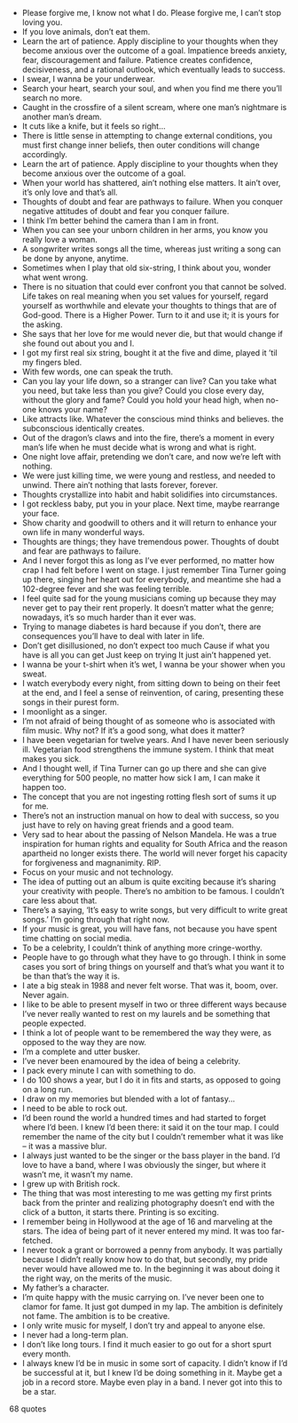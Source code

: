  - Please forgive me, I know not what I do. Please forgive me, I can’t stop loving you.
 - If you love animals, don’t eat them.
 - Learn the art of patience. Apply discipline to your thoughts when they become anxious over the outcome of a goal. Impatience breeds anxiety, fear, discouragement and failure. Patience creates confidence, decisiveness, and a rational outlook, which eventually leads to success.
 - I swear, I wanna be your underwear.
 - Search your heart, search your soul, and when you find me there you’ll search no more.
 - Caught in the crossfire of a silent scream, where one man’s nightmare is another man’s dream.
 - It cuts like a knife, but it feels so right...
 - There is little sense in attempting to change external conditions, you must first change inner beliefs, then outer conditions will change accordingly.
 - Learn the art of patience. Apply discipline to your thoughts when they become anxious over the outcome of a goal.
 - When your world has shattered, ain’t nothing else matters. It ain’t over, it’s only love and that’s all.
 - Thoughts of doubt and fear are pathways to failure. When you conquer negative attitudes of doubt and fear you conquer failure.
 - I think I’m better behind the camera than I am in front.
 - When you can see your unborn children in her arms, you know you really love a woman.
 - A songwriter writes songs all the time, whereas just writing a song can be done by anyone, anytime.
 - Sometimes when I play that old six-string, I think about you, wonder what went wrong.
 - There is no situation that could ever confront you that cannot be solved. Life takes on real meaning when you set values for yourself, regard yourself as worthwhile and elevate your thoughts to things that are of God-good. There is a Higher Power. Turn to it and use it; it is yours for the asking.
 - She says that her love for me would never die, but that would change if she found out about you and I.
 - I got my first real six string, bought it at the five and dime, played it ’til my fingers bled.
 - With few words, one can speak the truth.
 - Can you lay your life down, so a stranger can live? Can you take what you need, but take less than you give? Could you close every day, without the glory and fame? Could you hold your head high, when no-one knows your name?
 - Like attracts like. Whatever the conscious mind thinks and believes. the subconscious identically creates.
 - Out of the dragon’s claws and into the fire, there’s a moment in every man’s life when he must decide what is wrong and what is right.
 - One night love affair, pretending we don’t care, and now we’re left with nothing.
 - We were just killing time, we were young and restless, and needed to unwind. There ain’t nothing that lasts forever, forever.
 - Thoughts crystallize into habit and habit solidifies into circumstances.
 - I got reckless baby, put you in your place. Next time, maybe rearrange your face.
 - Show charity and goodwill to others and it will return to enhance your own life in many wonderful ways.
 - Thoughts are things; they have tremendous power. Thoughts of doubt and fear are pathways to failure.
 - And I never forgot this as long as I’ve ever performed, no matter how crap I had felt before I went on stage. I just remember Tina Turner going up there, singing her heart out for everybody, and meantime she had a 102-degree fever and she was feeling terrible.
 - I feel quite sad for the young musicians coming up because they may never get to pay their rent properly. It doesn’t matter what the genre; nowadays, it’s so much harder than it ever was.
 - Trying to manage diabetes is hard because if you don’t, there are consequences you’ll have to deal with later in life.
 - Don’t get disillusioned, no don’t expect too much Cause if what you have is all you can get Just keep on trying It just ain’t happened yet.
 - I wanna be your t-shirt when it’s wet, I wanna be your shower when you sweat.
 - I watch everybody every night, from sitting down to being on their feet at the end, and I feel a sense of reinvention, of caring, presenting these songs in their purest form.
 - I moonlight as a singer.
 - I’m not afraid of being thought of as someone who is associated with film music. Why not? If it’s a good song, what does it matter?
 - I have been vegetarian for twelve years. And I have never been seriously ill. Vegetarian food strengthens the immune system. I think that meat makes you sick.
 - And I thought well, if Tina Turner can go up there and she can give everything for 500 people, no matter how sick I am, I can make it happen too.
 - The concept that you are not ingesting rotting flesh sort of sums it up for me.
 - There’s not an instruction manual on how to deal with success, so you just have to rely on having great friends and a good team.
 - Very sad to hear about the passing of Nelson Mandela. He was a true inspiration for human rights and equality for South Africa and the reason apartheid no longer exists there. The world will never forget his capacity for forgiveness and magnanimity. RIP.
 - Focus on your music and not technology.
 - The idea of putting out an album is quite exciting because it’s sharing your creativity with people. There’s no ambition to be famous. I couldn’t care less about that.
 - There’s a saying, ‘It’s easy to write songs, but very difficult to write great songs.’ I’m going through that right now.
 - If your music is great, you will have fans, not because you have spent time chatting on social media.
 - To be a celebrity, I couldn’t think of anything more cringe-worthy.
 - People have to go through what they have to go through. I think in some cases you sort of bring things on yourself and that’s what you want it to be than that’s the way it is.
 - I ate a big steak in 1988 and never felt worse. That was it, boom, over. Never again.
 - I like to be able to present myself in two or three different ways because I’ve never really wanted to rest on my laurels and be something that people expected.
 - I think a lot of people want to be remembered the way they were, as opposed to the way they are now.
 - I’m a complete and utter busker.
 - I’ve never been enamoured by the idea of being a celebrity.
 - I pack every minute I can with something to do.
 - I do 100 shows a year, but I do it in fits and starts, as opposed to going on a long run.
 - I draw on my memories but blended with a lot of fantasy...
 - I need to be able to rock out.
 - I’d been round the world a hundred times and had started to forget where I’d been. I knew I’d been there: it said it on the tour map. I could remember the name of the city but I couldn’t remember what it was like – it was a massive blur.
 - I always just wanted to be the singer or the bass player in the band. I’d love to have a band, where I was obviously the singer, but where it wasn’t me, it wasn’t my name.
 - I grew up with British rock.
 - The thing that was most interesting to me was getting my first prints back from the printer and realizing photography doesn’t end with the click of a button, it starts there. Printing is so exciting.
 - I remember being in Hollywood at the age of 16 and marveling at the stars. The idea of being part of it never entered my mind. It was too far-fetched.
 - I never took a grant or borrowed a penny from anybody. It was partially because I didn’t really know how to do that, but secondly, my pride never would have allowed me to. In the beginning it was about doing it the right way, on the merits of the music.
 - My father’s a character.
 - I’m quite happy with the music carrying on. I’ve never been one to clamor for fame. It just got dumped in my lap. The ambition is definitely not fame. The ambition is to be creative.
 - I only write music for myself, I don’t try and appeal to anyone else.
 - I never had a long-term plan.
 - I don’t like long tours. I find it much easier to go out for a short spurt every month.
 - I always knew I’d be in music in some sort of capacity. I didn’t know if I’d be successful at it, but I knew I’d be doing something in it. Maybe get a job in a record store. Maybe even play in a band. I never got into this to be a star.

68 quotes
